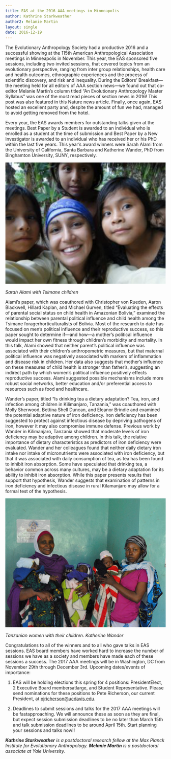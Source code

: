 ```yaml
---
title: EAS at the 2016 AAA meetings in Minneapolis
author: Kathrine Starkweather
author2: Melanie Martin
layout: single
date: 2016-12-19
---
```


The Evolutionary Anthropology Society had a productive 2016 and a successful showing at the 115th American Anthropological Association meetings in Minneapolis in November. This year, the EAS sponsored five sessions, including two invited sessions, that covered topics from an evolutionary perspective, ranging from inter­ group relationships, health care and health outcomes, ethnographic experiences and the process of scientific discovery, and risk and inequality. During the Editors’ Breakfast—the meeting held for all editors of AAA section news—we found out that co­editor Melanie Martin’s column titled “An Evolutionary Anthropology Master Syllabus” was one of the most read pieces of section news in 2016! This post was also featured in this Nature news article. Finally, once again, EAS hosted an excellent party and, despite the amount of fun we had, managed to avoid getting removed from the hotel.

Every year, the EAS awards members for outstanding talks given at the meetings. Best Paper by a Student is awarded to an individual who is enrolled as a student at the time of submission and Best Paper by a New Investigator is awarded to an individual who has received her or his PhD within the last five years. This year’s award winners were Sarah Alami from the University of California, Santa Barbara and Katherine Wander, PhD from Binghamton University, SUNY, respectively.

![](/assets/images/salami.png)

*Sarah Alami with Tsimane children*

Alami’s paper, which was coauthored with Christopher von Rueden, Aaron Blackwell, Hillard Kaplan, and Michael Gurven, titled “Evaluating the effects of parental social status on child health in Amazonian Bolivia,” examined the relationship between parental political influence and child health among the Tsimane forager­horticulturalists of Bolivia. Most of the research to date has focused on men’s political influence and their reproductive success, so this paper sought to determine if—and how—a mother’s political influence would impact her own fitness through children’s morbidity and mortality. In this talk, Alami showed that neither parent’s political influence was associated with their children’s anthropometric measures, but that maternal political influence was negatively associated with markers of inflammation and disease risk in children. Her data also suggests that mother’s influence on these measures of child health is stronger than father’s, suggesting an indirect path by which women’s political influence positively effects reproductive success. Alami suggested possible mechanisms include more robust social networks, better education and/or preferential access to resources such as food and healthcare.

Wander’s paper, titled “Is drinking tea a dietary adaptation? Tea, iron, and infection among children in Kilimanjaro, Tanzania,” was coauthored with Molly Sherwood, Bettina Shell­ Duncan, and Eleanor Brindle and examined the potential adaptive nature of iron deficiency. Iron deficiency has been suggested to protect against infectious disease by depriving pathogens of iron, however it may also compromise immune defense. Previous work by Wander in Kilimanjaro, Tanzania showed that moderate levels of iron deficiency may be adaptive among children. In this talk, the relative importance of dietary characteristics as predictors of iron deficiency were evaluated. Wander and her colleagues found that neither daily dietary iron intake nor intake of micronutrients were associated with iron deficiency, but that it was associated with daily consumption of tea, as tea has been found to inhibit iron absorption. Some have speculated that drinking tea, a behavior common across many cultures, may be a dietary adaptation for its ability to inhibit iron absorption. While this paper presents results that support that hypothesis, Wander suggests that examination of patterns in iron deficiency and infectious disease in rural Kilamanjaro may allow for a formal test of the hypothesis.

![](/assets/images/tanzanian-women.png)

*Tanzanian women with their children. Katherine Wander*

Congratulations to all of the winners and to all who gave talks in EAS sessions. EAS board members have worked hard to increase the number of sessions we have as a society and members have made each of these sessions a success. The 2017 AAA meetings will be in Washington, DC from November 29th through December 3rd. Upcoming dates/events of importance:

1. EAS will be holding elections this spring for 4 positions: President­Elect, 2 Executive Board members­at­large, and Student Representative. Please send nominations for these positions to Pete Richerson, our current President, at pjricherson@ucdavis.edu.

2. Deadlines to submit sessions and talks for the 2017 AAA meetings will be fast­approaching. We will announce these as soon as they are final, but expect session submission deadlines to be no later than March 15th and talk submission deadlines to be around April 15th. Start planning your sessions and talks now!!

***Kathrine Starkweather*** *is a postdoctoral research fellow at the Max Planck Institute for Evolutionary Anthropology.* ***Melanie Martin*** *is a postdoctoral associate at Yale University.*


